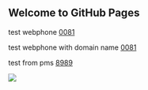 ## Welcome to GitHub Pages

test webphone <a href="sip:0081">0081</a>

test webphone with domain name <a href="sip:0081@pg75.cc.naumen.ru">0081</a>

test from pms <a href="sip:8989@;pms-project=corebo00000000000mqpt9aoak4m07h4;npcp-call-type=preview;npcp-number-type=MOBILE;case_uuid=ocpcas00000000000naqcbqoqk452690;npcp-caller=outcall" target="_self" title="звонить: 8989" class="tel"><span></span><span>8989</span></a>

<!-- webim button generation date: 2020-11-03 version: 9.1.73 -->
<a class="webim_button" href="#" rel="webim"><img src="https://naumenru001.webim.ru/button.php?location=test_stand_ora76" border="0"/></a>
<script type="text/javascript">

  webim = {
    accountName: "naumenru001",
    domain: "naumenru001.webim.ru",
    location: "test_stand_ora76"
  };
  (function () {
      var s = document.createElement("script");
      s.type = "text/javascript";
      s.src = "https://naumenru001.webim.ru/js/button.js";
      document.getElementsByTagName("head")[0].appendChild(s);
  })();
</script>
<!-- /webim button -->
